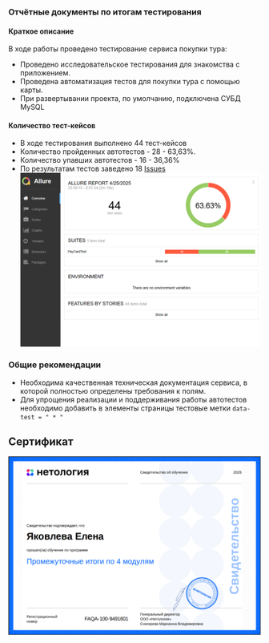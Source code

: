 ### Отчётные документы по итогам тестирования

#### Краткое описание

В ходе работы проведено тестирование сервиса покупки тура:
* Проведено исследовательское тестирования для знакомства с приложением.
* Проведена автоматизация тестов для покупки тура с помощью карты.
* При развертывании проекта, по умолчанию, подключена СУБД MySQL

#### Количество тест-кейсов
* В ходе тестирования выполнено 44 тест-кейсов
* Количество пройденных автотестов - 28 - 63,63%.
* Количество упавших автотестов - 16 - 36,36%
* По результатам тестов заведено 18 [Issues](https://github.com/Elena-Yakovleva/JavaUnitCoursework/issues)
![img.png](img.png)

### Общие рекомендации
* Необходима качественная техническая документация сервиса, в которой полностью определены требования к полям.
* Для упрощения реализации и поддерживания работы автотестов необходимо добавить в элементы страницы тестовые метки ```data-test = " * "```


## Сертификат

![img_1.png](img_1.png)